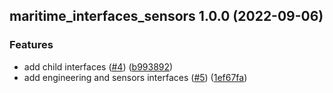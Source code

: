 ## maritime_interfaces_sensors 1.0.0 (2022-09-06)


### Features

* add child interfaces ([#4](https://github.com/Greenroom-Robotics/maritime_interfaces/issues/4)) ([b993892](https://github.com/Greenroom-Robotics/maritime_interfaces/commit/b993892db9e4fa47521ab05802f73dd3db7bcbc5))
* add engineering and sensors interfaces ([#5](https://github.com/Greenroom-Robotics/maritime_interfaces/issues/5)) ([1ef67fa](https://github.com/Greenroom-Robotics/maritime_interfaces/commit/1ef67fa0a6454d6c2e51c29718b110351067981a))
